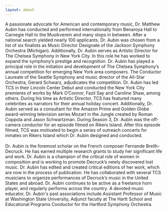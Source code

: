 ```yaml
---
layout: about
---
```

<p>
  <span class="drop-cap">A</span> passionate advocate for American and contemporary music, Dr. Matthew Aubin has conducted and performed internationally from Benaroya Hall to Carnegie Hall to the Musikverein and many stops in between. After a national search yielded nearly 100 applicants, Dr. Aubin was chosen from a list of six finalists as Music Director Designate of the Jackson Symphony Orchestra (Michigan). Additionally, Dr. Aubin serves as Artistic Director for The Chelsea Symphony in New York City. In this role he has worked to expand the symphony’s prestige and recognition. Dr. Aubin has played a principal role in the initiation and development of The Chelsea Symphony’s annual competition for emerging New York area composers. The Conductor Laureate of the Seattle Symphony and music director of the All-Star Orchestra, Gerard Schwarz, adjudicates the competition. Dr. Aubin has led TCS in their Lincoln Center Debut and conducted the New York City premieres of works by Mark O’Connor, Fazil Say and Caroline Shaw, among others. During his time as Artistic Director, TCS has featured many celebrities as narrators for their annual holiday concert. Additionally, Dr. Aubin served as a consultant for the Amazon Prime and Golden Globe award-winning television series Mozart in the Jungle created by Roman Coppola and Jason Schwartzman. During Season 3, Dr. Aubin was the off-camera conductor for an episode filmed on Rikers Island. After this episode filmed, TCS was motivated to begin a series of outreach concerts for inmates on Rikers Island which Dr. Aubin designed and conducted.<br/>
  <br/>
  Dr. Aubin is the foremost scholar on the French composer Fernande Breilh-Decruck. He has earned multiple research grants to study her significant life and work. Dr. Aubin is a champion of the critical role of women in composition and is working to promote Decruck’s newly discovered lost music. Dr. Aubin has edited and created critical editions of her work, which are now in the process of publication. He has collaborated with several TCS musicians to organize performances of Decruck’s music in the United States and abroad. Dr. Aubin continues to be active as a freelance horn player, and regularly performs across the country. A devoted music educator, Dr. Aubin's past associations include Assistant Professor of Music at Washington State University, Adjunct facutly at The Hartt School and Educational Programs Conductor for the Hartford Symphony Orchestra. 
</p>
